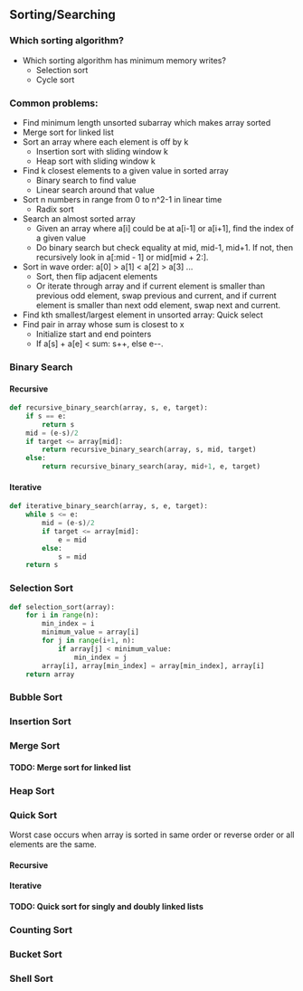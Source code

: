 ## Sorting/Searching

### Which sorting algorithm?

- Which sorting algorithm has minimum memory writes?
    - Selection sort
    - Cycle sort

### Common problems:

- Find minimum length unsorted subarray which makes array sorted
- Merge sort for linked list
- Sort an array where each element is off by k
    - Insertion sort with sliding window k
    - Heap sort with sliding window k
- Find k closest elements to a given value in sorted array
    - Binary search to find value
    - Linear search around that value
- Sort n numbers in range from 0 to n^2-1 in linear time
    - Radix sort
- Search an almost sorted array
    - Given an array where a[i] could be at a[i-1] or a[i+1], find the index of a given value
    - Do binary search but check equality at mid, mid-1, mid+1. If not, then recursively look in a[:mid - 1] or mid[mid + 2:].
- Sort in wave order: a[0] > a[1] < a[2] > a[3] ...
    - Sort, then flip adjacent elements
    - Or iterate through array and if current element is smaller than previous odd element, swap previous and current, and if current element is smaller than next odd element, swap next and current.
- Find kth smallest/largest element in unsorted array: Quick select
- Find pair in array whose sum is closest to x
    - Initialize start and end pointers
    - If a[s] + a[e] < sum: s++, else e--.


### Binary Search

#### Recursive

```Python
def recursive_binary_search(array, s, e, target):
    if s == e:
        return s
    mid = (e-s)/2
    if target <= array[mid]:
        return recursive_binary_search(array, s, mid, target)
    else:
        return recursive_binary_search(aray, mid+1, e, target)
```

#### Iterative
```Python
def iterative_binary_search(array, s, e, target):
    while s <= e:
        mid = (e-s)/2
        if target <= array[mid]:
            e = mid
        else:
            s = mid
    return s
```

### Selection Sort

```Python
def selection_sort(array):
    for i in range(n):
        min_index = i
        minimum_value = array[i]
        for j in range(i+1, n):
            if array[j] < minimum_value:
                min_index = j
        array[i], array[min_index] = array[min_index], array[i]
    return array
```

### Bubble Sort

### Insertion Sort

### Merge Sort

#### TODO: Merge sort for linked list

### Heap Sort

### Quick Sort

Worst case occurs when array is sorted in same order or reverse order or all elements are the same.

#### Recursive

#### Iterative

#### TODO: Quick sort for singly and doubly linked lists

### Counting Sort

### Bucket Sort

### Shell Sort
